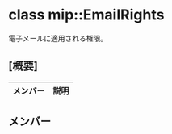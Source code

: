 # <a name="class-mipemailrights"></a>class mip::EmailRights 
電子メールに適用される権限。
  
## <a name="summary"></a>[概要]
 メンバー                        | 説明                                
--------------------------------|---------------------------------------------
  
## <a name="members"></a>メンバー